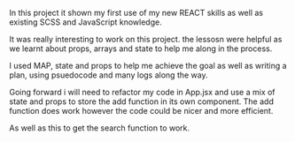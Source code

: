 
In this project it shown my first use of my new REACT skills as well as existing SCSS and JavaScript knowledge.

It was really interesting to work on this project. the lessosn were helpful as we learnt about props, arrays and state to help me along in the process.

I used MAP, state and props to help me achieve the goal as well as writing a plan, using psuedocode and many logs along the way.

Going forward i will need to refactor my code in App.jsx and use a mix of state and props to store the add function in its own component.
The add function does work however the code could be nicer and more efficient.

As well as this to get the search function to work. 


